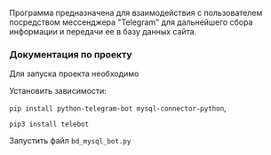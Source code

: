 Программа предназначена для взаимодействия с пользователем посредством мессенджера "Telegram" для дальнейшего сбора 
информации и передачи ее в базу данных сайта. 

### Документация по проекту
Для запуска проекта необходимо

Установить зависимости:

```pip install python-telegram-bot mysql-connector-python```,

```pip3 install telebot```

Запустить файл ```bd_mysql_bot.py```

